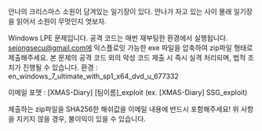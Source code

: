 안나의 크리스마스 소원이 담겨있는 일기장이 있다. 안나가 자고 있는 사이 몰래 일기장을 읽어서 소원이 무엇인지 엿보자.

Windows LPE 문제입니다.
공격 코드는 매번 재부팅한 환경에서 실행됩니다.
sejongsecu@gmail.com에 익스플로잇 가능한 exe 파일을 압축하여 zip파일 형태로 제출해주세요.
본 문제의 공격 코드 외의 악성 코드 제출 시 즉시 실격 처리되며, 법적 조치가 진행될 수 있습니다.
환경 : en_windows_7_ultimate_with_sp1_x64_dvd_u_677332

이메일 포맷 : [XMAS-Diary] [팀이름]_exploit (ex. [XMAS-Diary] SSG_exploit)

제출하는 zip파일을 SHA256한 해쉬값을 이메일 내용에 반드시 포함해주세요!
위 사항을 지키지 않을 경우, 불이익이 있을 수 있습니다.
